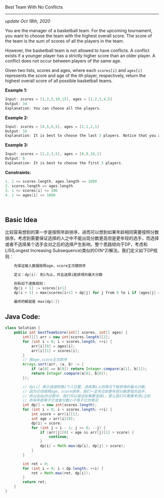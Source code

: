 Best Team With No Conflicts

----
_update Oct 18th, 2020_

You are the manager of a basketball team. For the upcoming tournament, you want to choose the team with the highest overall score. The score of the team is the sum of scores of all the players in the team.

However, the basketball team is not allowed to have conflicts. A conflict exists if a younger player has a strictly higher score than an older player. A conflict does not occur between players of the same age.

Given two lists, scores and ages, where each `scores[i]` and `ages[i]` represents the score and age of the ith player, respectively, return the highest overall score of all possible basketball teams.

**Example 1:**
```c
Input: scores = [1,3,5,10,15], ages = [1,2,3,4,5]
Output: 34
Explanation: You can choose all the players.
```

**Example 2:**
```c
Input: scores = [4,5,6,5], ages = [2,1,2,1]
Output: 16
Explanation: It is best to choose the last 3 players. Notice that you are allowed to choose multiple people of the same age.
```

**Example 3:**
```c
Input: scores = [1,2,3,5], ages = [8,9,10,1]
Output: 6
Explanation: It is best to choose the first 3 players.
```


**Constraints:**
```c
1. 1 <= scores.length, ages.length <= 1000
2. scores.length == ages.length
3. 1 <= scores[i] <= 106
4. 1 <= ages[i] <= 1000
```
<br>

## Basic Idea
比较容易想到的第一步是按照年龄排序，进而可以想到如果年龄相同需要按照分数排序。考虑到需要保证选择的人之中不能出现分数更高但是更年轻的选手，而选择或者不选择某个选手会对之后的选择产生影响，整个思路倾向于DP，考虑和LIS(Longest Increasing Subsequence)类似的O(N^2)解法。我们定义如下DP规则：
```c
    先保证输入数据按照age，score主次键排序

    定义：dp[i]: 到i为止，并且选择i能获得的最大分数

    则有如下递推规则：
    dp[i + 1] := scores[i+1]
    dp[i + 1] = max{scores[i+1] + dp[j] for j from 0 to i if (ages[j] == ages[i+1] or scores[j] <= scores[i+1])}

    最终的解就是 max{dp[:]}
```

## Java Code:
```java
class Solution {
    public int bestTeamScore(int[] scores, int[] ages) {
        int[][] arr = new int[scores.length][2];
        for (int i = 0; i < scores.length; ++i) {
            arr[i][0] = ages[i];
            arr[i][1] = scores[i];
        }
        // 按age,score主次排序
        Arrays.sort(arr, (a, b) -> {
            if (a[0] == b[0]) return Integer.compare(a[1], b[1]);
            return Integer.compare(a[0], b[0]);
        });

        // dp[i] 表示选择到第i个人位置，选择第i人的情况下能获得的最大分数，
        // 因为已经按照age，score排序，我们一定先见到更年轻分数更低的选手，
        // 所以在dp的过程中，我们可以保证如果要选择i，那么我们只需要考虑i之前
        // 所有年龄等于它或者分数小于等于它的情况
        int dp[] = new int[scores.length];
        for (int i = 0; i < scores.length; ++i) {
            int score = arr[i][1];
            int age = arr[i][0];
            dp[i] = score;
            for (int j = i - 1; j >= 0; --j) {
                if (arr[j][0] < age && arr[j][1] > score) {
                    continue;
                }
                dp[i] = Math.max(dp[i], dp[j] + score);
            }
        }

        int ret = 0;        
        for (int i = 0; i < dp.length; ++i) {
            ret = Math.max(ret, dp[i]);
        }
        return ret;
    }
}
```

